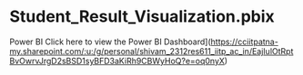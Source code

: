 # Student_Result_Visualization.pbix
Power BI
Click here to view the Power BI Dashboard](https://cciitpatna-my.sharepoint.com/:u:/g/personal/shivam_2312res611_iitp_ac_in/EajIulOtRptBvOwrvJrgD2sBSD1syBFD3aKiRh9CBWyHoQ?e=oq0nyX)
